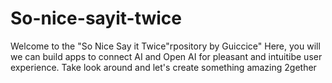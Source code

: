 # So-nice-sayit-twice
Welcome to the "So Nice Say it Twice"rpository by Guiccice" Here, you will we can build apps to connect AI and Open AI for pleasant and intuitibe user experience. Take look around and let's create something amazing 2gether
